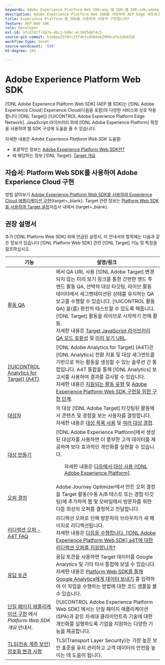 ```yaml
---
keywords: Adobe Experience Platform Web SDK;aep 웹 SDK;웹 SDK;sdk;adobe experience cloud;platform edge 네트워크;adobe experience platform edge 네트워크;edge 네트워크;aep edge 네트워크
description: Adobe Experience Platform Web SDK를 사용하여 AEP Edge 네트워크를 통해 Adobe Experience Cloud의 다양한 서비스와 상호 작용하는 방법을 알아봅니다.
title: Experience Platform 웹 SDK를 사용하여 어떻게 구현합니까?
feature: AEP Web SDK
role: Developer
exl-id: afcd741f-bb7e-4bc2-b96c-ec10d5d6f4c5
source-git-commit: b1e8ea2370fc15f4bfcd960ab2960cafe2db92b8
workflow-type: tm+mt
source-wordcount: '559'
ht-degree: 16%

---
```


# Adobe Experience Platform Web SDK

[!DNL Adobe Experience Platform Web SDK] (AEP 웹 SDK)는 [!DNL Adobe Experience Cloud] Experience Cloud(다음을 포함)의 다양한 서비스와 상호 작용합니다 [!DNL Target]) [!UICONTROL Adobe Experience Platform Edge Network]. JavaScript 라이브러리 외에 [!DNL Adobe Experience Platform] 확장을 사용하여 웹 SDK 구성에 도움을 줄 수 있습니다.

자세한 내용은 *Adobe Experience Platform Web SDK* 도움말:

* 포괄적인 정보는 [Adobe Experience Platform Web SDK란?](https://experienceleague.adobe.com/docs/experience-platform/edge/home.html)
* 에 해당하는 정보 [!DNL Target]: [Target 개요](https://experienceleague.adobe.com/docs/experience-platform/edge/personalization/adobe-target/target-overview.html)

## 자습서: Platform Web SDK를 사용하여 Adobe Experience Cloud 구현

방법 알아보기 [Adobe Experience Platform Web SDK를 사용하여 Experience Cloud 애플리케이션 구현](https://experienceleague.adobe.com/docs/platform-learn/implement-web-sdk/overview.html){target=_blank}. Target 관련 정보는 [Platform Web SDK를 사용하여 Target 설정](https://experienceleague.adobe.com/docs/platform-learn/implement-web-sdk/applications-setup/setup-target.html)자습서 내에서 {target=_blank}.

## 권장 설명서

추가 [!DNL Platform Web SDK] 위에 언급된 설명서, 이 안내서의 항목에는 다음과 같은 정보가 있습니다 [!DNL Platform Web SDK] 관련 [!DNL Target] 기능 및 특징을 참조하십시오.

| 기능 | 설명/링크 |
| --- | --- |
| [활동 QA](/help/main/c-activities/c-activity-qa/activity-qa.md) | 에서 QA URL 사용 [!DNL Adobe Target] 변경되지 않는 미리 보기 링크를 통한 간편한 엔드 투 엔드 활동 QA, 선택적 대상 타깃팅, 라이브 활동 데이터에서 세그멘테이션된 상태를 유지하는 QA 보고를 수행할 수 있습니다. [!UICONTROL 활동 QA] 을(를) 완전히 테스트할 수 있도록 해줍니다. [!DNL Target] 활동을 라이브로 시작하기 전에 활동.<br>자세한 내용은 [Target JavaScript 라이브러리 QA 모드 호환성](/help/main/c-activities/c-activity-qa/activity-qa.md#compatibility) 및 [미리 보기 URL](/help/main/c-activities/c-activity-qa/activity-qa.md#preview). |
| [[!UICONTROL Analytics for Target] (A4T)](/help/main/c-integrating-target-with-mac/a4t/a4t.md) | [!DNL Adobe Analytics for Target] (A4T)은 [!DNL Analytics] 전환 지표 및 대상 세그먼트를 기반으로 하는 활동을 생성할 수 있는 솔루션 간 통합입니다. A4T 통합을 통해 [!DNL Analytics] 보고서를 사용하여 결과를 검사할 수 있습니다.<br>자세한 내용은 [지원되는 활동 유형](/help/main/c-integrating-target-with-mac/a4t/a4t.md#section_F487896214BF4803AF78C552EF1669AA) 및 [Adobe Experience Platform Web SDK 구현을 위한 구현 단계](/help/main/c-integrating-target-with-mac/a4t/a4timplementation.md#platform). |
| [대상자](/help/main/c-target/target.md) | 의 대상 [!DNL Adobe Target] 타깃팅된 활동에서 콘텐츠 및 경험을 보는 사용자를 결정합니다.<br>자세한 내용은 [대상 목록 사용](/help/main/c-target/c-audiences/audiences.md#use-list) 및 [여러 대상 결합](/help/main/c-target/combining-multiple-audiences.md). |
| [대상 만들기](/help/main/c-target/c-audiences/audiences.md) | [!DNL Adobe Experience Platform]에서 생성된 대상자를 사용하면 더 풍부한 고객 데이터를 제공하여 보다 효과적인 개인화를 실현할 수 있습니다.<ul>자세한 내용은 [다음에서 대상 사용 [!DNL Adobe Experience Platform]](/help/main/c-target/c-audiences/audiences.md#aep). |
| [오퍼 결정](/help/main/c-integrating-target-with-mac/ajo/offer-decision.md) | Adobe Journey Optimizer에서 만든 오퍼 결정을 Target 활동(수동 A/B 테스트 또는 경험 타깃팅)에 추가하여 웹 및 모바일에서 방문자를 위한 다음 최상의 오퍼를 결정하고 전달합니다. |
| [리디렉션 오퍼 - A4T FAQ](/help/main/c-integrating-target-with-mac/a4t/r-a4t-faq/a4t-faq-redirect-offers.md) | 리디렉션 오퍼로 인해 방문자의 브라우저가 새 페이지로 리디렉션됩니다.<br>자세한 내용은 [다음을 수행합니다. [!DNL Adobe Experience Platform Web SDK] a4T에 대한 리디렉션 오퍼를 지원합니까?](/help/main/c-integrating-target-with-mac/a4t/r-a4t-faq/a4t-faq-redirect-offers.md#platform) |
| [응답 토큰](/help/main/administrating-target/response-tokens.md) | 응답 토큰을 사용하면 Target 데이터를 Google Analytics 및 기타 타사 통합에 보낼 수 있습니다.<br>자세한 내용은 [Platform Web SDK를 통해 Google Analytics에게 데이터 보내기](/help/main/administrating-target/response-tokens.md#platform-web-sdk) 를 입력하여 이 작업을 수행하는 방법에 대한 코드 샘플을 볼 수 있습니다. |
| [단일 페이지 애플리케이션 구현](https://experienceleague.adobe.com/docs/experience-platform/edge/personalization/adobe-target/spa-implementation.html?lang=en) 에서 *Platform Web SDK 개요* 안내서. | [!UICONTROL Adobe Experience Platform Web SDK] 에서는 단일 페이지 애플리케이션(SPA)과 같은 차세대 클라이언트측 기술에 대한 개인화를 실행하도록 기업을 지원하는 다양한 기능을 제공합니다. |
| [TLS(전송 계층 보안) 암호화 변경 사항](https://developer.adobe.com/target/before-implement/tls-transport-layer-security-encryption/) | TLS(Transport Layer Security)는 가장 높은 보안 표준을 유지 관리하고 고객 데이터의 안전을 높이는 데 도움이 됩니다. |
